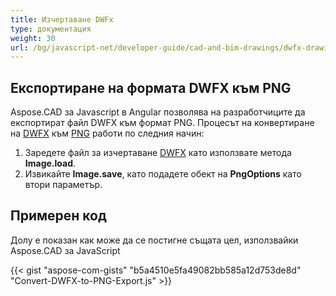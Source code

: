```yaml
---
title: Изчертаване DWFx
type: документация
weight: 30
url: /bg/javascript-net/developer-guide/cad-and-bim-drawings/dwfx-drawing/
---
```


## **Експортиране на формата DWFX към PNG**

Aspose.CAD за Javascript в Angular позволява на разработчиците да експортират файл DWFX към формат PNG.
Процесът на конвертиране на [DWFX](https://docs.fileformat.com/cad/dwfx/) към [PNG](https://docs.fileformat.com/image/png/) работи по следния начин:

1. Заредете файл за изчертаване [DWFX](https://docs.fileformat.com/cad/dwfx/) като използвате метода **Image.load**.
1. Извикайте **Image.save**, като подадете обект на **PngOptions** като втори параметър.

## Примерен код

Долу е показан как може да се постигне същата цел, използвайки Aspose.CAD за JavaScript

{{< gist "aspose-com-gists" "b5a4510e5fa49082bb585a12d753de8d" "Convert-DWFX-to-PNG-Export.js" >}}
